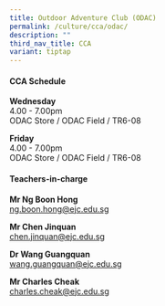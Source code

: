 ```yaml
---
title: Outdoor Adventure Club (ODAC)
permalink: /culture/cca/odac/
description: ""
third_nav_title: CCA
variant: tiptap
---
```

<h4><strong>CCA Schedule</strong></h4><p><strong>Wednesday</strong><br>4.00&nbsp;- 7.00pm<br>ODAC Store / ODAC Field / TR6-08</p><p><strong>Friday</strong><br>4.00&nbsp;- 7.00pm<br>ODAC Store / ODAC Field / TR6-08</p><p></p><h4><strong>Teachers-in-charge</strong></h4><p><strong>Mr Ng Boon Hong</strong><br><a href="mailto:ng.boon.hong@ejc.edu.sg" rel="noopener noreferrer nofollow" target="_blank">ng.boon.hong@ejc.edu.sg</a></p><p><strong>Mr Chen Jinquan</strong><br><a href="mailto:chen.jinquan@ejc.edu.sg" rel="noopener noreferrer nofollow" target="_blank">chen.jinquan@ejc.edu.sg</a></p><p><strong>Dr Wang Guangquan</strong><br><a href="mailto:wang.guangquan@ejc.edu.sg" rel="noopener noreferrer nofollow" target="_blank">wang.guangquan@ejc.edu.sg</a></p><p><strong>Mr Charles Cheak</strong><br><a href="mailto:charles.cheak@ejc.edu.sg" rel="noopener noreferrer nofollow" target="_blank">charles.cheak@ejc.edu.sg</a></p>